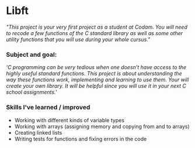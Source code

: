 # Libft

*"This project is your very first project as a student at Codam. You will need to recode a few functions of the C standard library as well as some other utility functions that you will use during your whole cursus."*

### Subject and goal:
*'C programming can be very tedious when one doesn’t have access to the highly useful
standard functions. This project is about understanding the way these functions work,
implementing and learning to use them. Your will create your own library. It will be
helpful since you will use it in your next C school assignments.'*

### Skills I've learned / improved
- Working with different kinds of variable types
- Working with arrays (assigning memory and copying from and to arrays)
- Creating linked lists
- Writing tests for functions and fixing errors in the code
